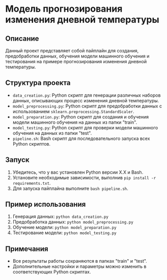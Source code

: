 # Модель прогнозирования изменения дневной температуры

## Описание

Данный проект представляет собой пайплайн для создания, предобработки данных, обучения модели машинного обучения и тестирования на примере прогнозирования изменения дневной температуры.

## Структура проекта

- `data_creation.py`: Python скрипт для генерации различных наборов данных, описывающих процесс изменения дневной температуры.
- `model_preprocessing.py`: Python скрипт для предобработки данных с использованием `sklearn.preprocessing.StandardScaler`.
- `model_preparation.py`: Python скрипт для создания и обучения модели машинного обучения на данных из папки "train".
- `model_testing.py`: Python скрипт для проверки модели машинного обучения на данных из папки "test".
- `pipeline.sh`: Bash скрипт для последовательного запуска всех Python скриптов.

## Запуск

1. Убедитесь, что у вас установлен Python версии X.X и Bash.
2. Установите необходимые зависимости, выполнив `pip install -r requirements.txt`.
3. Для запуска пайплайна выполните `bash pipeline.sh`.

## Пример использования

1. Генерация данных: `python data_creation.py`
2. Предобработка данных: `python model_preprocessing.py`
3. Обучение модели: `python model_preparation.py`
4. Тестирование модели: `python model_testing.py`

## Примечания

- Все результаты работы сохраняются в папках "train" и "test".
- Дополнительные настройки и параметры можно изменить в соответствующих Python скриптах.
